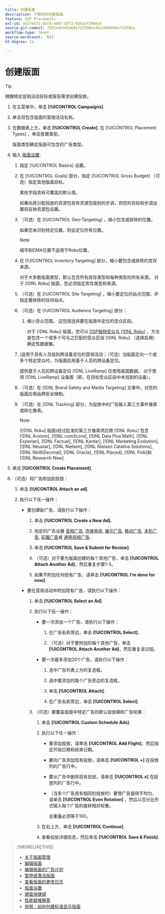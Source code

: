 ```yaml
---
title: 创建版面
description: 了解如何创建版面。
feature: DSP Placements
exl-id: 4e37b571-9af4-4897-bff2-035a5f2600a5
source-git-commit: 7055a9b9d3a68ef2f690e146128d6946e713586a
workflow-type: tm+mt
source-wordcount: '651'
ht-degree: 1%

---
```


# 创建版面

>[!TIP]
>
>根据特定促销活动目标或报告需求创建投放。

1. 在主菜单中，单击 **[!UICONTROL Campaigns]**.

1. 单击将包含版面的营销活动名称。

1. 在数据表上方，单击 **[!UICONTROL Create]**. 在 [!UICONTROL Placement Types] ，单击放置类型。

   版面类型确定版面可包含的广告类型。

1. 输入 [版面设置](placement-settings.md):

   1. 指定 [!UICONTROL Basics] 设置。

   1. 在 [!UICONTROL Goals] 部分，指定 [!UICONTROL Gross Budget] （可选）指定其他版面目标。

      某些字段具有可覆盖的默认值。

      如果向其分配投放的资源包具有资源包级别的步调，则您的目标和步调设置将反映资源包设置。

   1. （可选）在 [!UICONTROL Geo-Targeting] ，缩小包含或排除的位置。

      如果您未识别特定位置，则会定位所有位置。

      >[!NOTE]
      >
      >城市和DMA位置不适用于Roku位置。

   1. 在 [!UICONTROL Inventory Targeting] 部分，缩小要包含或排除的库存来源。

      对于大多数版面类型，默认包含所有库存类型和每种类型的所有来源。 对于 [!DNL Roku] 版面，您必须指定库存类型和来源。

   1. （可选）在 [!UICONTROL Site Targeting] ，缩小要定位的站点范围，并指定要排除的任何站点。

   1. （可选）在 [!UICONTROL Audience Targeting] 部分：

      1. 缩小受众范围。 这包括选择要在版面中定位的受众区段。

         对于 [!DNL Roku] 版面，您可以 [DSP独特受众与 [!DNL Roku]](/help/dsp/inventory/roku-inventory.md) ，方法是包含一个或多个可与之匹配的受众区段 [!DNL Roku] （选择启用）确定性数据集。
   1. (适用于具有人员级别跨设备定位的营销活动；（可选）当版面定向一个或多个特定受众时，为版面启用基于人员的跨设备定位。

      提供基于人员的跨设备定位 [!DNL LiveRamp] 仅使用美国数据。 对于使用 [!DNL LiveRamp] 设备图（即，在目标受众区段中未找到的设备）。

   1. （可选）在 [!DNL Brand Safety and Media Targeting] 文章中，对您的版面应用品牌安全限制。

   1. （可选）在 [!DNL Tracking] 部分，为投放中的广告输入第三方事件像素或转化像素。

      >[!NOTE]
      >
      >([!DNL Roku] 版面)经过批准的第三方像素供应商 [!DNL Roku] 包含 [!DNL Acxiom], [!DNL comScore], [!DNL Data Plus Math], [!DNL Experian], [!DNL Factual], [!DNL Kantar], [!DNL Marketing Evolution], [!DNL Neustar], [!DNL Nielsen], [!DNL Nielsen Catalina Solutions], [!DNL NinthDecimal], [!DNL Oracle], [!DNL Placed], [!DNL Polk]和 [!DNL Research Now].


1. 单击 **[!UICONTROL Create Placement]**.

1. （可选）将广告附加到投放：

   1. 单击 **[!UICONTROL Attach an ad]**.

   1. 执行以下任一操作：

      * 要创建新广告，请执行以下操作：

         1. 单击 **[!UICONTROL Create a New Ad].**

         1. 指定的广告设置 [音频广告](/help/dsp/campaign-management/ads/ad-settings-audio.md), [连接电视](/help/dsp/campaign-management/ads/ad-settings-connected-tv.md), [展示广告](/help/dsp/campaign-management/ads/ad-settings-display.md), [移动广告](/help/dsp/campaign-management/ads/ad-settings-mobile.md), [本机广告](/help/dsp/campaign-management/ads/ad-settings-native.md), [前置广告](/help/dsp/campaign-management/ads/ad-settings-pre-roll.md)或 [通用视频广告](/help/dsp/campaign-management/ads/ad-settings-universal-video.md).

         1. 单击 **[!UICONTROL Save & Submit for Review]**.

         1. （可选）对于要为版面创建的每个其他广告，单击 **[!UICONTROL Attach Another Ad]**，然后重复步骤1-3。

         1. 如果不附加任何现有广告，请单击 **[!UICONTROL I'm done for now]**.
      * 要在营销活动中附加现有广告，请执行以下操作：

         1. 单击 **[!UICONTROL Select an Ad]**.

         1. 执行以下任一操作：

            * 要一次添加一个广告，请执行以下操作：

               1. 在广告名称旁边，单击 **[!UICONTROL Select].**

               1. （可选）对于要附加的每个其他广告，单击 **[!UICONTROL Attach Another Ad]**，然后重复该过程。
            * 要一次最多添加20个广告，请执行以下操作：

               1. 选中广告列表上方的复选框。

               1. 选中要添加的每个广告旁边的复选框。

               1. 单击 **[!UICONTROL Attach]**.

               1. 在广告名称旁边，单击 **[!UICONTROL Select]**.
         1. （可选）要覆盖版面中特定广告的默认投放期和广告轮换：

            1. 单击 **[!UICONTROL Custom Schedule Ads]**.

            1. 执行以下任一操作：

               * 要添加投放，请单击 **[!UICONTROL Add Flight]**，然后指定开始日期和结束日期。

               * 要向广告添加现有投放，请单击 **[!UICONTROL +]** 在投放列的广告行中。

               * 要从广告中删除现有投放，请单击 **[!UICONTROL x]** 在投放列的广告行中。

               * （当多个广告具有相同的投放时）要使广告旋转不均匀，请单击 **[!UICONTROL Even Rotation]** ，然后以百分比形式输入每个广告的旋转相对权重。

                  总重量必须等于100。
            1. 在右上方，单击 **[!UICONTROL Continue]**.

            1. 查看投放详细信息，然后单击 **[!UICONTROL Save & Finish]**.





>[!MORELIKETHIS]
>
>* [关于版面管理](placement-about.md)
>* [编辑版面](placement-edit.md)
>* [编辑版面的广告计划](placement-edit-ad-schedule.md)
>* [暂停或激活版面](placement-pause-activate.md)
>* [查看版面的更改日志](placement-change-log.md)
>* [版面设置](placement-settings.md)
>* [键盘快捷键](/help/dsp/campaign-management/reports/keyboard-shortcuts.md)
>* [性能疑难解答](/help/dsp/optimization/troubleshooting-performance.md)
>* [视频：如何创建标准显示版面](https://video.tv.adobe.com/v/340454)

